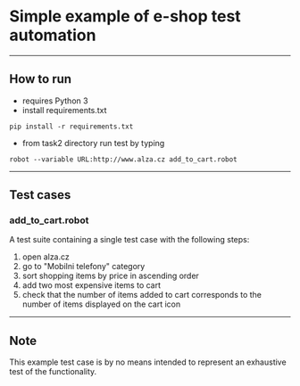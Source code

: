 # Simple example of e-shop test automation

---
## How to run
- requires Python 3
- install requirements.txt
```
pip install -r requirements.txt
``` 
- from task2 directory run test by typing
```
robot --variable URL:http://www.alza.cz add_to_cart.robot
```

---
## Test cases
### add_to_cart.robot
A test suite containing a single test case with the following steps:
1. open alza.cz
2. go to "Mobilni telefony" category
3. sort shopping items by price in ascending order
4. add two most expensive items to cart
5. check that the number of items added to cart corresponds to the number of items displayed on the cart icon

---
## Note
This example test case is by no means intended to represent an exhaustive test of the functionality.
